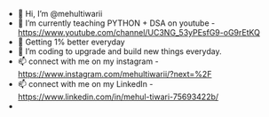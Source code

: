 - 👋 Hi, I’m @mehultiwarii
- 🌱 I’m currently teaching PYTHON + DSA on youtube - https://www.youtube.com/channel/UC3NG_53yPEsfG9-oG9rEtKQ
- 💞️ Getting 1% better everyday
- 👀 I’m coding to upgrade and build new things everyday.
- 📫 connect with me on my instagram - https://www.instagram.com/mehultiwarii/?next=%2F
- 📫 connect with me on my LinkedIn - https://www.linkedin.com/in/mehul-tiwari-75693422b/
- 

<!---
mehultiwarii/mehultiwarii is a ✨ special ✨ repository because its `README.md` (this file) appears on your GitHub profile.
You can click the Preview link to take a look at your changes.
--->
